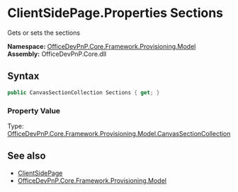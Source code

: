 # ClientSidePage.Properties Sections
 Gets or sets the sections   

**Namespace:** [OfficeDevPnP.Core.Framework.Provisioning.Model](OfficeDevPnP.Core.Framework.Provisioning.Model.md)  
**Assembly:** OfficeDevPnP.Core.dll  
## Syntax
```C#
public CanvasSectionCollection Sections { get; }
```

### Property Value
Type: [OfficeDevPnP.Core.Framework.Provisioning.Model.CanvasSectionCollection](OfficeDevPnP.Core.Framework.Provisioning.Model.CanvasSectionCollection.md)  

## See also
- [ClientSidePage](OfficeDevPnP.Core.Framework.Provisioning.Model.ClientSidePage.md) 
- [OfficeDevPnP.Core.Framework.Provisioning.Model](OfficeDevPnP.Core.Framework.Provisioning.Model.md) 
